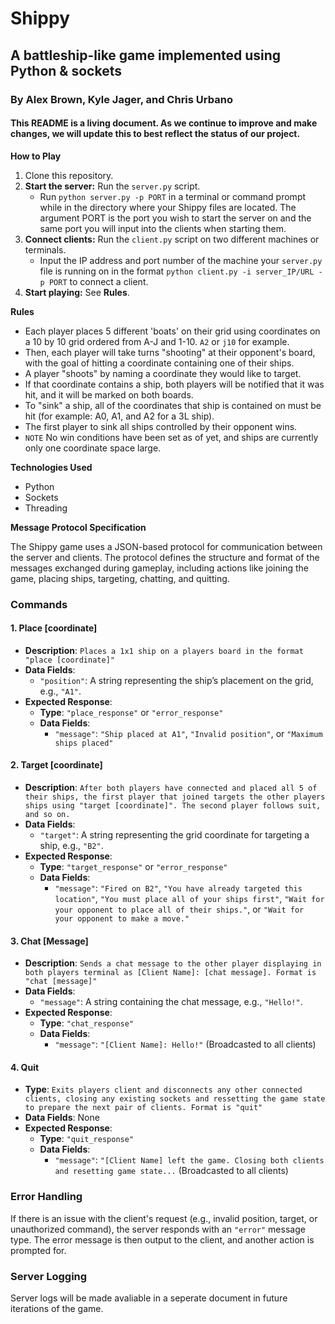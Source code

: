 # Shippy
## A battleship-like game implemented using Python & sockets
### By Alex Brown, Kyle Jager, and Chris Urbano
#### This README is a living document. As we continue to improve and make changes, we will update this to best reflect the status of our project.

**How to Play**
1. Clone this repository.
2. **Start the server:** Run the `server.py` script.
     - Run `python server.py -p PORT` in a terminal or command prompt while in the directory where your Shippy files are located. The argument PORT is the port you wish to start the server on and the same port you will input into the clients when starting them.
3. **Connect clients:** Run the `client.py` script on two different machines or terminals.
     - Input the IP address and port number of the machine your `server.py` file is running on in the format `python client.py -i server_IP/URL -p PORT` to connect a client.
4. **Start playing:** See **Rules**.

**Rules**
* Each player places 5 different 'boats' on their grid using coordinates on a 10 by 10 grid ordered from A-J and 1-10. `A2` or `j10` for example.
* Then, each player will take turns "shooting" at their opponent's board, with the goal of hitting a coordinate containing one of their ships.
* A player "shoots" by naming a coordinate they would like to target.
* If that coordinate contains a ship, both players will be notified that it was hit, and it will be marked on both boards.
* To "sink" a ship, all of the coordinates that ship is contained on must be hit (for example: A0, A1, and A2 for a 3L ship).
* The first player to sink all ships controlled by their opponent wins.
* `NOTE` No win conditions have been set as of yet, and ships are currently only one coordinate space large.

**Technologies Used**
* Python
* Sockets
* Threading

**Message Protocol Specification**

The Shippy game uses a JSON-based protocol for communication between the server and clients. The protocol defines the structure and format of the messages exchanged during gameplay, including actions like joining the game, placing ships, targeting, chatting, and quitting.

### Commands

#### 1. Place [coordinate]

- **Description**: `Places a 1x1 ship on a players board in the format "place [coordinate]"`
- **Data Fields**:
    - `"position"`: A string representing the ship’s placement on the grid, e.g., `"A1"`.
- **Expected Response**:
    - **Type**: `"place_response"` or `"error_response"`
    - **Data Fields**:
        - `"message"`: `"Ship placed at A1"`, `"Invalid position"`, or `"Maximum ships placed"`

#### 2. Target [coordinate]

- **Description**: `After both players have connected and placed all 5 of their ships, the first player that joined targets the other players ships using "target [coordinate]". The second player follows suit, and so on.`
- **Data Fields**:
    - `"target"`: A string representing the grid coordinate for targeting a ship, e.g., `"B2"`.
- **Expected Response**:
    - **Type**: `"target_response"` or `"error_response"`
    - **Data Fields**:
        - `"message"`: `"Fired on B2"`, `"You have already targeted this location"`, `"You must place all of your ships first"`, `"Wait for your opponent to place all of their ships."`, or `"Wait for your opponent to make a move."`

#### 3. Chat [Message]

- **Description**: `Sends a chat message to the other player displaying in both players terminal as [Client Name]: [chat message]. Format is "chat [message]"`
- **Data Fields**:
    - `"message"`: A string containing the chat message, e.g., `"Hello!"`.
- **Expected Response**:
    - **Type**: `"chat_response"`
    - **Data Fields**:
        - `"message"`: `"[Client Name]: Hello!"` (Broadcasted to all clients)

#### 4. Quit

- **Type**: `Exits players client and disconnects any other connected clients, closing any existing sockets and ressetting the game state to prepare the next pair of clients. Format is "quit"`
- **Data Fields**: None
- **Expected Response**:
    - **Type**: `"quit_response"`
    - **Data Fields**:
        - `"message"`: `"[Client Name] left the game. Closing both clients and resetting game state...` (Broadcasted to all clients)

### Error Handling

If there is an issue with the client's request (e.g., invalid position, target, or unauthorized command), the server responds with an `"error"` message type. The error message is then output to the client, and another action is prompted for. 

### Server Logging

Server logs will be made avaliable in a seperate document in future iterations of the game.


